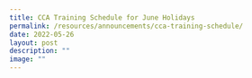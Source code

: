 ```yaml
---
title: CCA Training Schedule for June Holidays
permalink: /resources/announcements/cca-training-schedule/
date: 2022-05-26
layout: post
description: ""
image: ""
---
```

